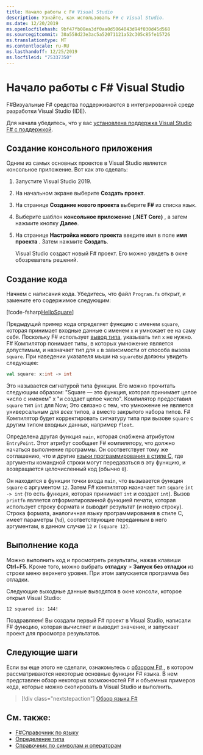 ```yaml
---
title: Начало работы с F# Visual Studio
description: Узнайте, как использовать F# с Visual Studio.
ms.date: 12/20/2019
ms.openlocfilehash: 9bf47fb08ea3df0aa0d5064043d94f030d45d568
ms.sourcegitcommit: 30a558d23e3ac5a52071121a52c305c85fe15726
ms.translationtype: MT
ms.contentlocale: ru-RU
ms.lasthandoff: 12/25/2019
ms.locfileid: "75337350"
---
```

# <a name="get-started-with-f-in-visual-studio"></a>Начало работы с F# Visual Studio

F#Визуальные F# средства поддерживаются в интегрированной среде разработки Visual Studio (IDE).

Для начала убедитесь, что у вас [установлена поддержка Visual Studio F# с поддержкой](install-fsharp.md#install-f-with-visual-studio).

## <a name="create-a-console-application"></a>Создание консольного приложения

Одним из самых основных проектов в Visual Studio является консольное приложение. Вот как это сделать:

1. Запустите Visual Studio 2019.

2. На начальном экране выберите **Создать проект**.

3. На странице **Создание нового проекта** выберите **F#** из списка язык.

4. Выберите шаблон **консольное приложение (.NET Core)** , а затем нажмите кнопку **Далее**.

5. На странице **Настройка нового проекта** введите имя в поле **имя проекта** . Затем нажмите **Создать**.

   Visual Studio создаст новый F# проект. Его можно увидеть в окне обозреватель решений.

## <a name="write-the-code"></a>Создание кода

Начнем с написания кода. Убедитесь, что файл `Program.fs` открыт, и замените его содержимое следующим:

[!code-fsharp[HelloSquare](~/samples/snippets/fsharp/getting-started/hello-square.fs)]

Предыдущий пример кода определяет функцию с именем `square`, которая принимает входные данные с именем `x` и умножает ее на саму себя. Поскольку F# использует [вывод типа](../language-reference/type-inference.md), указывать тип `x` не нужно. F# Компилятор понимает типы, в которых умножение является допустимым, и назначает тип для `x` в зависимости от способа вызова `square`. При наведении указателя мыши на `square`вы должны увидеть следующее:

```fsharp
val square: x:int -> int
```

Это называется сигнатурой типа функции. Его можно прочитать следующим образом: "Square — это функция, которая принимает целое число с именем" x "и создает целое число". Компилятор предоставил `square` тип `int` для Now; Это связано с тем, что умножение не является универсальным для *всех* типов, а вместо закрытого набора типов. F# Компилятор будет корректировать сигнатуру типа при вызове `square` с другим типом входных данных, например `float`.

Определена другая функция `main`, которая снабжена атрибутом `EntryPoint`. Этот атрибут сообщает F# компилятору, что должно начаться выполнение программы. Он соответствует тому же соглашению, что и другие [языки программирования в стиле C](https://en.wikipedia.org/wiki/Entry_point#C_and_C.2B.2B), где аргументы командной строки могут передаваться в эту функцию, и возвращается целочисленный код (обычно `0`).

Он находится в функции точки входа `main`, что вызывается функция `square` с аргументом `12`. Затем F# компилятор назначает тип `square` `int -> int` (то есть функция, которая принимает `int` и создает `int`). Вызов `printfn` является отформатированной функцией печати, которая использует строку формата и выводит результат (и новую строку). Строка формата, аналогичная языку программирования в стиле C, имеет параметры (`%d`), соответствующие переданным в него аргументам, в данном случае `12` и `(square 12)`.

## <a name="run-the-code"></a>Выполнение кода

Можно выполнить код и просмотреть результаты, нажав клавиши **Ctrl**+**F5**. Кроме того, можно выбрать **отладку** > **Запуск без отладки** из строки меню верхнего уровня. При этом запускается программа без отладки.

Следующие выходные данные выводятся в окне консоли, которое открыл Visual Studio:

```console
12 squared is: 144!
```

Поздравляем! Вы создали первый F# проект в Visual Studio, написали F# функцию, которая вычисляет и выводит значение, и запускает проект для просмотра результатов.

## <a name="next-steps"></a>Следующие шаги

Если вы еще этого не сделали, ознакомьтесь с [обзором F# ](../tour.md), в котором рассматриваются некоторые основные функции F# языка. В нем представлен обзор некоторых возможностей F# и объемных примеров кода, которые можно скопировать в Visual Studio и выполнить.

> [!div class="nextstepaction"]
> [Обзор языка F#](../tour.md)

## <a name="see-also"></a>См. также:

- [F#Справочник по языку](../language-reference/index.md)
- [Определение типа](../language-reference/type-inference.md)
- [Справочник по символам и операторам](../language-reference/symbol-and-operator-reference/index.md)

